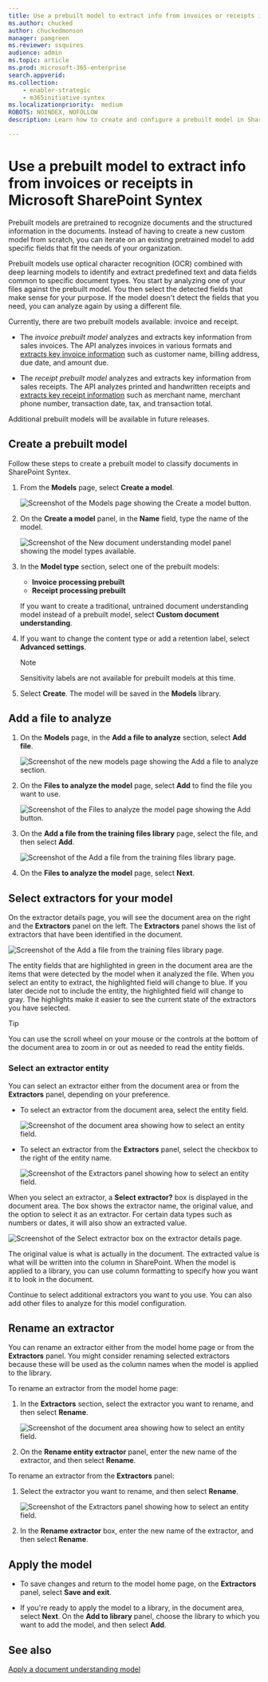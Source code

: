 ```yaml
---
title: Use a prebuilt model to extract info from invoices or receipts in Microsoft SharePoint Syntex
ms.author: chucked
author: chuckedmonson
manager: pamgreen
ms.reviewer: ssquires
audience: admin
ms.topic: article
ms.prod: microsoft-365-enterprise
search.appverid: 
ms.collection: 
    - enabler-strategic
    - m365initiative-syntex
ms.localizationpriority:  medium
ROBOTS: NOINDEX, NOFOLLOW
description: Learn how to create and configure a prebuilt model in SharePoint Syntex.

---
```


# Use a prebuilt model to extract info from invoices or receipts in Microsoft SharePoint Syntex

Prebuilt models are pretrained to recognize documents and the structured information in the documents. Instead of having to create a new custom model from scratch, you can iterate on an existing pretrained model to add specific fields that fit the needs of your organization. 

Prebuilt models use optical character recognition (OCR) combined with deep learning models to identify and extract predefined text and data fields common to specific document types. You start by analyzing one of your files against the prebuilt model. You then select the detected fields that make sense for your purpose. If the model doesn't detect the fields that you need, you can analyze again by using a different file.

Currently, there are two prebuilt models available: invoice and receipt.

- The *invoice prebuilt model* analyzes and extracts key information from sales invoices. The API analyzes invoices in various formats and [extracts key invoice information](/azure/applied-ai-services/form-recognizer/concept-invoice#field-extraction) such as customer name, billing address, due date, and amount due.

- The *receipt prebuilt model* analyzes and extracts key information from sales receipts. The API analyzes printed and handwritten receipts and [extracts key receipt information](/azure/applied-ai-services/form-recognizer/concept-receipt#field-extraction) such as merchant name, merchant phone number, transaction date, tax, and transaction total.

Additional prebuilt models will be available in future releases.

## Create a prebuilt model

Follow these steps to create a prebuilt model to classify documents in SharePoint Syntex.

1. From the **Models** page, select **Create a model**.

    ![Screenshot of the Models page showing the Create a model button.](../media/content-understanding/prebuilt-create-model-button.png) 

2. On the **Create a model** panel, in the **Name** field, type the name of the model.

    ![Screenshot of the New document understanding model panel showing the model types available.](../media/content-understanding/prebuilt-create-panel.png) 

3. In the **Model type** section, select one of the prebuilt models:
   - **Invoice processing prebuilt**
   - **Receipt processing prebuilt**

   If you want to create a traditional, untrained document understanding model instead of a prebuilt model, select **Custom document understanding**.

4. If you want to change the content type or add a retention label, select **Advanced settings**.

    > [!NOTE]
    > Sensitivity labels are not available for prebuilt models at this time.

5. Select **Create**. The model will be saved in the **Models** library.

## Add a file to analyze

1. On the **Models** page, in the **Add a file to analyze** section, select **Add file**.

    ![Screenshot of the new models page showing the Add a file to analyze section.](../media/content-understanding/prebuilt-add-file-to-analyze.png) 

2. On the **Files to analyze the model** page, select **Add** to find the file you want to use.

    ![Screenshot of the Files to analyze the model page showing the Add button.](../media/content-understanding/prebuilt-add-file-button.png) 

3. On the **Add a file from the training files library** page, select the file, and then select **Add**.

    ![Screenshot of the Add a file from the training files library page.](../media/content-understanding/prebuilt-add-file-from-training-library.png) 

6. On the **Files to analyze the model** page, select **Next**.

## Select extractors for your model

On the extractor details page, you will see the document area on the right and the **Extractors** panel on the left. The **Extractors** panel shows the list of extractors that have been identified in the document.

   ![Screenshot of the Add a file from the training files library page.](../media/content-understanding/prebuilt-extractor-details-page.png) 

The entity fields that are highlighted in green in the document area are the items that were detected by the model when it analyzed the file. When you select an entity to extract, the highlighted field will change to blue. If you later decide not to include the entity, the highlighted field will change to gray. The highlights make it easier to see the current state of the extractors you have selected.

> [!TIP]
> You can use the scroll wheel on your mouse or the controls at the bottom of the document area to zoom in or out as needed to read the entity fields.

### Select an extractor entity

You can select an extractor either from the document area or from the **Extractors** panel, depending on your preference.
 
- To select an extractor from the document area, select the entity field.

    ![Screenshot of the document area showing how to select an entity field.](../media/content-understanding/prebuilt-document-area-select-field.png) 

- To select an extractor from the **Extractors** panel, select the checkbox to the right of the entity name.

    ![Screenshot of the Extractors panel showing how to select an entity field.](../media/content-understanding/prebuilt-extractors-panel-select-field.png) 

When you select an extractor, a **Select extractor?** box is displayed in the document area. The box shows the extractor name, the original value, and the option to select it as an extractor. For certain data types such as numbers or dates, it will also show an extracted value.

   ![Screenshot of the Select extractor box on the extractor details page.](../media/content-understanding/prebuilt-select-distractor-box.png) 

The original value is what is actually in the document. The extracted value is what will be written into the column in SharePoint. When the model is applied to a library, you can use column formatting to specify how you want it to look in the document.

Continue to select additional extractors you want to you use. You can also add other files to analyze for this model configuration.

## Rename an extractor

You can rename an extractor either from the model home page or from the **Extractors** panel. You might consider renaming selected extractors because these will be used as the column names when the model is applied to the library.

To rename an extractor from the model home page:

1. In the **Extractors** section, select the extractor you want to rename, and then select **Rename**.

    ![Screenshot of the document area showing how to select an entity field.](../media/content-understanding/prebuilt-model-page-rename-extractor.png) 

2. On the **Rename entity extractor** panel, enter the new name of the extractor, and then select **Rename**.

To rename an extractor from the **Extractors** panel:

1. Select the extractor you want to rename, and then select **Rename**.

    ![Screenshot of the Extractors panel showing how to select an entity field.](../media/content-understanding/prebuilt-extractors-panel-rename-field.png) 

2. In the **Rename extractor** box, enter the new name of the extractor, and then select **Rename**.

## Apply the model

- To save changes and return to the model home page, on the **Extractors** panel, select **Save and exit**.

- If you're ready to apply the model to a library, in the document area, select **Next**.
On the **Add to library** panel, choose the library to which you want to add the model, and then select **Add**.

## See also

[Apply a document understanding model](apply-a-model.md)